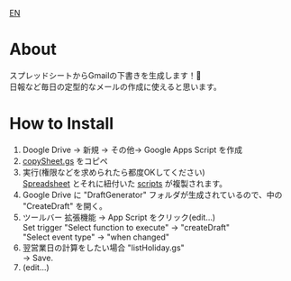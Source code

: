 [EN](https://github.com/c-nao27/gmail-draft-generator/blob/master/README-en)

# About
スプレッドシートからGmailの下書きを生成します！📧  
日報など毎日の定型的なメールの作成に使えると思います。

# How to Install
1. Doogle Drive -> 新規 -> その他-> Google Apps Script を作成
2. [copySheet.gs](https://github.com/c-nao27/DraftGenerator-Gmail/blob/master/copySheet.gs) をコピペ  
3. 実行(権限などを求められたら都度OKしてください)  
   [Spreadsheet](https://docs.google.com/spreadsheets/d/11jlhA_Tim8s6njnWUwJet0un1q5nkWzBKan9579I7m4/edit#gid=0)
   とそれに紐付いた [scripts](https://github.com/c-nao27/DraftGenerator-Gmail/tree/master/createDraft) が複製されます。
4. Google Drive に "DraftGenerator" フォルダが生成されているので、中の "CreateDraft" を開く。  
5. ツールバー 拡張機能 -> App Script をクリック(edit...)  
   Set trigger "Select function to execute" -> "createDraft"  
               "Select event type" -> "when changed"  
6. 翌営業日の計算をしたい場合 "listHoliday.gs"  
   -> Save.
7. (edit...)

# 
